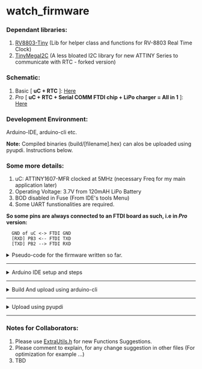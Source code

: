 # watch_firmware

### Dependant libraries:
1. [RV8803-Tiny](https://github.com/dattasaurabh82/RV8803Tiny) (Lib for helper class and functions for RV-8803 Real Time Clock)
2. [TinyMegaI2C](https://github.com/dattasaurabh82/TinyMegaI2C) (A less bloated I2C library for new ATTINY Series to communicate with RTC - forked version)

### Schematic:
1. Basic [ **uC + RTC** ]: [Here](https://github.com/dattasaurabh82/clock_firmware_production/files/7063914/uC_RTC_basic_schematic.pdf)
2. _Pro_ [ **uC + RTC + Serial COMM FTDI chip + LiPo charger = All in 1** ]: [Here](https://github.com/dattasaurabh82/clock_firmware_production/files/7063918/uC_RTC_FTDI_LIPO_pro_schematic.pdf)

### Development Environment:
Arduino-IDE, arduino-cli etc.

__Note:__ Compiled binaries (build/[filename].hex) can alos be uploaded using pyupdi. Instructions below. 

### Some more details:
1. uC: ATTINY1607-MFR clocked at 5MHz (necessary Freq for my main application later)
2. Operating Voltage: 3.7V from 120mAH LiPo Battery
3. BOD disabled in Fuse (From IDE's tools Menu)
4. Some UART funstionalities are required.

__So some pins are always connected to an FTDI board as such, i.e in _Pro_ version:__
```
  GND of uC <-> FTDI GND
  [RXD] PB3 <-- FTDI TXD
  [TXD] PB2 --> FTDI RXD
```

<details><summary>Pseudo-code for the firmware written so far.</summary>

<p>

```
SETUP:
	Disable serial related HW pins and registers
	Disable i2C realted Pins and registers

	Setup pins to OUTPUT for the seven segment displays. (Using PORT manipulation)
	Setup pin for the button as INPUT_PULLUP (Using PORT manipulation) 
	
	Set all other unused pins as INPUT_PULLUP. 

	start timers (we are going to avoid delay() ofc)

	Setup sleep and power-down mode for ATTINY1607
	

LOOP:
	if button is pressed:
		interrupt is triggered -> uC wakes up:
			
			1. Begin Serial

			2. Set up RTC (built in i2c in libray)
			    while RTC is not available, block. 
			
			3. Measure battery volate
                           if somewhat low but still safe volatge to operate:
                               Show low voltage warning [for 1 sec] (as reminder to charge)
			       Then show time
                           else if voltage is very low for the batteries health:
			       Show a dor as "Non-Operational" indicator (Warning : charge now)
			   else:
                               Quarries the RV-8803 RTC to get latest time.
                               if RTC doesn’t responds:
                                   it shows an error signal in seven segment display.
                               else: 
                                   The uC then gets the time and shows the it on display. [for 5 sec]
	
 			MeanWhile, in parallel, if a serial string is received:
 			    Parse info:
 			        if in right format:
 			            Set time on RTC accordingly (if RTC is available).
			
		after the 5-SECONDS
                  Flush serial
                  Kill Serial
                  Put RX line to output and LOW
                  Disable i2c pins (set them to LOW)
                  turn off all the LED pins from seven segments
      Go to power down sleep mode	
```

</p>

</details>

---

<details><summary>  Arduino IDE setup and steps </summary>
<p>

Install the above mentioned "Dependent libraries", using Ardunio IDE's built in Library Manager. 

Once Installed, open the sketch and set the below settings from the __Tools__ menu. 

__Options:__
```
chip=1607
clock=5internal
bodvoltage=1v8
bodmode=disabled
eesave=enable
millis=enabled
resetpin=UPDI
startuptime=0
wiremode=mors
printf=minimal
attach=allenabled
```

And then simply click __compile__. 

To upload select a suitable programmer from the list. My setup uses the programmer:
``` 
SerialUPDI - 230400 baud, 2.7V+ (Mac/Linux: usually CH340 only, Win: most adapters)), select your port or upload (ofc don't forget to select the port)
```
</p>
</details>

---

<details><summary> Build And upload using arduino-cli </summary>
<p>

On a fresh install of arduino-cli, make sure to create the config file that is used by arduino-cli

`arduino-cli config init`

Add the additional url for the new ATTINY cores in arduino-cli's config yaml file. 

`arduino-cli core update-index --additional-urls http://drazzy.com/package_drazzy.com_index.json`

</p>
</details>


---

<details><summary> Upload using pyupdi </summary>
<p>

Make sure that the binaries are compiled, either using arduino-cli, like from the previous step. 

Enter the build directory where the .hex file is. 

Issue the following command: 

</p>
</details>

---


### Notes for Collaborators:
1. Please use [ExtraUtils.h](https://github.com/dattasaurabh82/clock_firmware_production/blob/old/ExtraUtils.h) for new Functions Suggestions.
2. Please comment to explain, for any change suggestion in other files (For optimization for example ...)
3. TBD
